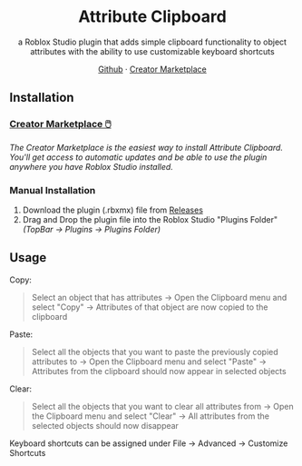 <div align="center">
<h1 align="center">Attribute Clipboard</h1>
  <p align="center">
    a Roblox Studio plugin that adds simple clipboard functionality to object attributes with the ability to use customizable keyboard shortcuts
  </p>
    <a href="https://github.com/OssieNomae/AttributeClipboard">Github</a>
    ·
    <a href="https://create.roblox.com/store/asset/73182638914598/Attribute-Clipboard">Creator Marketplace</a>
  </p>
</div>

## Installation
### [Creator Marketplace 🖱️](https://create.roblox.com/store/asset/73182638914598/Attribute-Clipboard)
_The Creator Marketplace is the easiest way to install Attribute Clipboard. You'll get access to automatic updates and be able to use the plugin anywhere you have Roblox Studio installed._

### Manual Installation
1. Download the plugin (.rbxmx) file from [Releases](https://github.com/OssieNomae/AttributeClipboard/releases)
2. Drag and Drop the plugin file into the Roblox Studio "Plugins Folder" _(TopBar -> Plugins -> Plugins Folder)_

## Usage
Copy:
> Select an object that has attributes -> Open the Clipboard menu and select "Copy" -> Attributes of that object are now copied to the clipboard

Paste:
> Select all the objects that you want to paste the previously copied attributes to -> Open the Clipboard menu and select "Paste" -> Attributes from the clipboard should now appear in selected objects

Clear:
> Select all the objects that you want to clear all attributes from -> Open the Clipboard menu and select "Clear" -> All attributes from the selected objects should now disappear


Keyboard shortcuts can be assigned under File → Advanced → Customize Shortcuts
